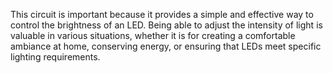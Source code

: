 This circuit is important because it provides a simple and effective way to control the brightness of an LED. Being able to adjust the intensity of light is valuable in various
situations, whether it is for creating a comfortable ambiance at home, conserving energy, or ensuring that LEDs meet specific lighting requirements.
